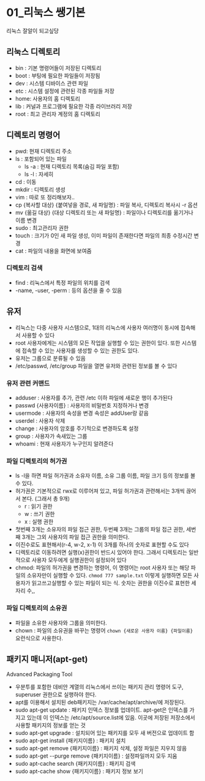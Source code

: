 # 01_리눅스 쌩기본

리눅스 잘알이 되고싶당

## 리눅스 디렉토리

- bin : 기본 명령어들이 저장된 디렉토리
- boot : 부팅에 필요한 파일들이 저장됨
- dev : 시스템 디바이스 관련 파일
- etc : 시스템 설정에 관련된 각종 파일들 저장
- home: 사용자의 홈 디렉토리
- lib : 커널과 프로그램에 필요한 각종 라이브러리 저장
- root : 최고 관리자 계정의 홈 디렉토리

## 디렉토리 명령어

- pwd: 현재 디렉토리 주소
- ls : 포함되어 있는 파일
  - ls -a : 현재 디렉토리 목록(숨김 파일 포함)
  - ls -l : 자세히
- cd : 이동
- mkdir : 디렉토리 생성
- vim : 따로 또 정리해보자..
- cp {복사할 대상} {붙여넣을 경로, 새 파일명} : 파일 복사, 디렉토리 복사시 -r 옵션
- mv {옮길 대상} {대상 디렉토리 또는 새 파일명} : 파일이나 디렉토리를 옮기거나 이름 변경
- sudo : 최고관리자 권한
- touch : 크기가 0인 새 파일 생성, 이미 파일이 존재한다면 파일의 최종 수정시간 변경
- cat : 파일의 내용을 화면에 보여줌

### 디렉토리 검색

- find : 리눅스에서 특정 파일의 위치를 검색
- -name, -user, -perm : 등의 옵션을 줄 수 있음

## 유저

- 리눅스는 다중 사용자 시스템으로, 1대의 리눅스에 사용자 여러명이 동시에 접속해서 사용할 수 있다
- root 사용자에게는 시스템의 모든 작업을 실행할 수 있는 권한이 있다. 또한 시스템에 접속할 수 있는 사용자를 생성할 수 있는 권한도 있다.
- 유저는 그룹으로 분류될 수 있음
- /etc/passwd, /etc/group 파일을 열면 유저와 관련된 정보를 볼 수 있다 

### 유저 관련 커맨드

- adduser : 사용자를 추가, 관련 /etc 이하 파일에 새로운 행이 추가된다
- passwd {사용자이름} : 사용자의 비밀번호 지정하거나 변경
- usermode : 사용자의 속성을 변경 속성은 addUser랑 같음
- userdel : 사용자 삭제
- change : 사용자의 암호를 주기적으로 변경하도록 설정
- group : 사용자가 속새있는 그룹
- whoami : 현재 사용자가 누구인지 알려준다

### 파일 디렉토리의 허가권

- ls -l을 하면 파일 허가권과 소유자 이름, 소유 그룹 이름, 파일 크기 등의 정보를 볼 수 있다.
- 허가권은 기본적으로 rwx로 이루어져 있고, 파일 허가권과 관련해서는 3개씩 끊어서 본다. (그래서 총 9개) 
  - r : 읽기 권한
  - w : 쓰기 권한
  - x : 실행 권한
- 첫번째 3개는 소유자의 파일 접근 권한, 두번째 3개는 그룹의 파일 접근 권한, 세번째 3개는 그외 사용자의 파일 접근 권한을 의미한다.
- 이진수로도 표현해서(r-4, w-2, x-1) 이 3개를 하나의 숫자로 표현할 수도 있다
- 디렉토리로 이동하려면 실행(x)권한이 반드시 있어야 한다. 그래서 디렉토리는 일반적으로 사용자 모두에게 실행권한이 설정되어 있다
- chmod: 파일의 허가권을 변경하는 명령어, 이 명령어는 root 사용자 또는 해당 파일의 소유자만이 실행할 수 있다. `chmod 777 sample.txt` 이렇게 실행하면 모든 사용자가 읽고쓰고실행할 수 있는 파일이 되는 식. 숫자는 권한을 이진수로 표현한 세자리 수,,

### 파일 디렉토리의 소유권 

- 파일을 소유한 사용자와 그룹을 의미한다. 
- chown : 파일의 소유권을 바꾸는 명령어 `chown {새로운 사용자 이름} {파일이름}` 요런식으로 사용한다. 

## 패키지 매니저(apt-get)

Advanced Packaging Tool

- 우분투를 포함한 데비안 계열의 리눅스에서 쓰이는 패키지 관리 명령어 도구, superuser 권한으로 실행하야 한다.
- apt를 이용해서 설치된 deb패키지는 /var/cache/apt/archive/에 저장된다.
- sudo apt-get update : 패키지 인덱스 정보를 업데이트. apt-get은 인덱스를 가지고 있는데 이 인덱스는 /etc/apt/source.list에 있음. 이곳에 저장된 저장소에서 사용할 패키지의 정보를 얻는 것
- sudo apt-get upgrade : 설치되어 있는 패키지를 모두 새 버전으로 업데이트 함
- sudo apt-get install {패키지이름} : 패키지 설치
- sudo apt-get remove {패키지이름} : 패키지 삭제, 설정 파일은 지우지 않음
- sudo apt-get --purge remove {패키지이름} : 설정파일까지 모두 지움
- sudo apt-cache search {패키지이름} : 패키지 검색
- sudo apt-cache show {패키지이름} : 패키지 정보 보기
